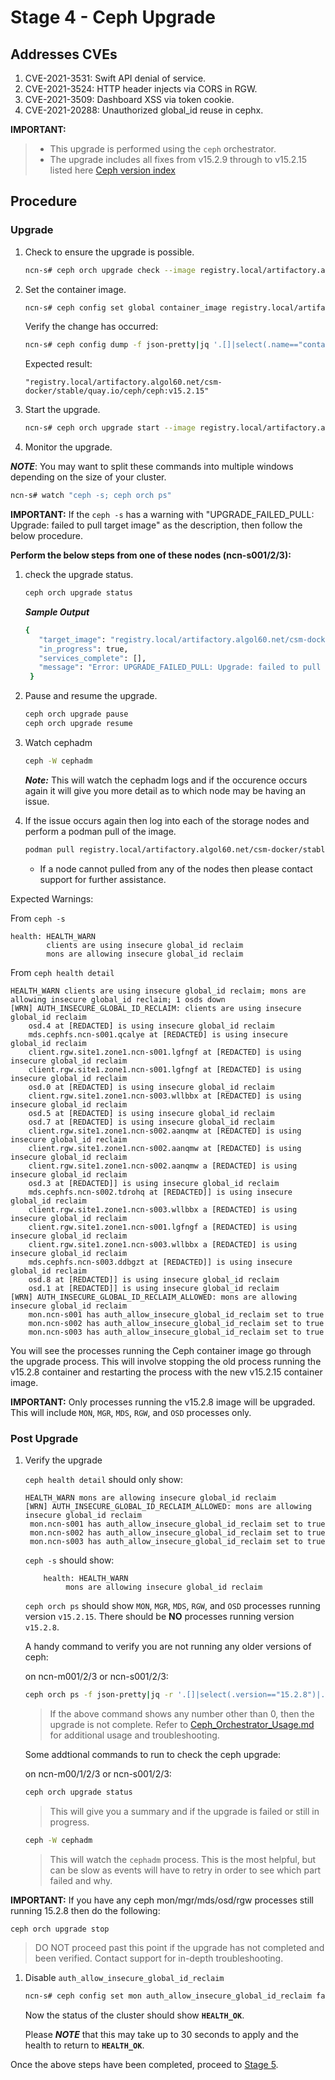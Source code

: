 # Stage 4 - Ceph Upgrade

## Addresses CVEs

1. CVE-2021-3531: Swift API denial of service.
1. CVE-2021-3524: HTTP header injects via CORS in RGW.
1. CVE-2021-3509: Dashboard XSS via token cookie.
1. CVE-2021-20288: Unauthorized global_id reuse in cephx.

**IMPORTANT:**

> * This upgrade is performed using the `ceph` orchestrator.
> * The upgrade includes all fixes from v15.2.9 through to v15.2.15 listed here [Ceph version index](https://docs.ceph.com/en/latest/releases/octopus/)

## Procedure

### Upgrade

1. Check to ensure the upgrade is possible.

   ```bash
   ncn-s# ceph orch upgrade check --image registry.local/artifactory.algol60.net/csm-docker/stable/quay.io/ceph/ceph:v15.2.15
   ```

1. Set the container image.

   ```bash
   ncn-s# ceph config set global container_image registry.local/artifactory.algol60.net/csm-docker/stable/quay.io/ceph/ceph:v15.2.15
   ```

   Verify the change has occurred:

   ```bash
   ncn-s# ceph config dump -f json-pretty|jq '.[]|select(.name=="container_image")|.value'
   ```

   Expected result:

   ```text
   "registry.local/artifactory.algol60.net/csm-docker/stable/quay.io/ceph/ceph:v15.2.15"
   ```

1. Start the upgrade.

   ```bash
   ncn-s# ceph orch upgrade start --image registry.local/artifactory.algol60.net/csm-docker/stable/quay.io/ceph/ceph:v15.2.15
   ```

1. Monitor the upgrade.

***NOTE***: You may want to split these commands into multiple windows depending on the size of your cluster.

   ```bash
   ncn-s# watch "ceph -s; ceph orch ps"
   ```

**IMPORTANT:** If the `ceph -s` has a warning with "UPGRADE_FAILED_PULL: Upgrade: failed to pull target image" as the description, then follow the below procedure.

**Perform the below steps from one of these nodes (ncn-s001/2/3):**
 1. check the upgrade status.

    ```bash
    ceph orch upgrade status
    ```
    ***Sample Output***
    ```bash
    {
       "target_image": "registry.local/artifactory.algol60.net/csm-docker/stable/quay.io/ceph/ceph:v15.2.15",
       "in_progress": true,
       "services_complete": [],
       "message": "Error: UPGRADE_FAILED_PULL: Upgrade: failed to pull target image"
     }
     ```
 2. Pause and resume the upgrade.
   
    ```bash
    ceph orch upgrade pause
    ceph orch upgrade resume
    ```

1.  Watch cephadm

    ```bash
    ceph -W cephadm
    ```

    ***Note:*** This will watch the cephadm logs and if the occurence occurs again it will give you more detail as to which node may be having an issue.

2. If the issue occurs again then log into each of the storage nodes and perform a podman pull of the image.

    ```bash
    podman pull registry.local/artifactory.algol60.net/csm-docker/stable/quay.io/ceph/ceph:v15.2.15
    ```

    * If a node cannot pulled from any of the nodes then please contact support for further assistance.  


Expected Warnings:

From `ceph -s`

```text
health: HEALTH_WARN
        clients are using insecure global_id reclaim
        mons are allowing insecure global_id reclaim
```

From `ceph health detail`

```text
HEALTH_WARN clients are using insecure global_id reclaim; mons are allowing insecure global_id reclaim; 1 osds down
[WRN] AUTH_INSECURE_GLOBAL_ID_RECLAIM: clients are using insecure global_id reclaim
    osd.4 at [REDACTED] is using insecure global_id reclaim
    mds.cephfs.ncn-s001.qcalye at [REDACTED] is using insecure global_id reclaim
    client.rgw.site1.zone1.ncn-s001.lgfngf at [REDACTED] is using insecure global_id reclaim
    client.rgw.site1.zone1.ncn-s001.lgfngf at [REDACTED] is using insecure global_id reclaim
    osd.0 at [REDACTED] is using insecure global_id reclaim
    client.rgw.site1.zone1.ncn-s003.wllbbx at [REDACTED] is using insecure global_id reclaim
    osd.5 at [REDACTED] is using insecure global_id reclaim
    osd.7 at [REDACTED] is using insecure global_id reclaim
    client.rgw.site1.zone1.ncn-s002.aanqmw at [REDACTED] is using insecure global_id reclaim
    client.rgw.site1.zone1.ncn-s002.aanqmw at [REDACTED] is using insecure global_id reclaim
    client.rgw.site1.zone1.ncn-s002.aanqmw a [REDACTED] is using insecure global_id reclaim
    osd.3 at [REDACTED]] is using insecure global_id reclaim
    mds.cephfs.ncn-s002.tdrohq at [REDACTED]] is using insecure global_id reclaim
    client.rgw.site1.zone1.ncn-s003.wllbbx a [REDACTED] is using insecure global_id reclaim
    client.rgw.site1.zone1.ncn-s001.lgfngf a [REDACTED] is using insecure global_id reclaim
    client.rgw.site1.zone1.ncn-s003.wllbbx a [REDACTED] is using insecure global_id reclaim
    mds.cephfs.ncn-s003.ddbgzt at [REDACTED]] is using insecure global_id reclaim
    osd.8 at [REDACTED]] is using insecure global_id reclaim
    osd.1 at [REDACTED]] is using insecure global_id reclaim
[WRN] AUTH_INSECURE_GLOBAL_ID_RECLAIM_ALLOWED: mons are allowing insecure global_id reclaim
    mon.ncn-s001 has auth_allow_insecure_global_id_reclaim set to true
    mon.ncn-s002 has auth_allow_insecure_global_id_reclaim set to true
    mon.ncn-s003 has auth_allow_insecure_global_id_reclaim set to true
```

You will see the processes running the Ceph container image go through the upgrade process. This will involve stopping the old process running the v15.2.8 container and restarting the process with the new v15.2.15 container image.

**IMPORTANT:**
Only processes running the v15.2.8 image will be upgraded. This will include `MON`, `MGR`, `MDS`, `RGW`, and `OSD` processes only.

### Post Upgrade

1. Verify the upgrade

   `ceph health detail` should only show:

   ```text
   HEALTH_WARN mons are allowing insecure global_id reclaim
   [WRN] AUTH_INSECURE_GLOBAL_ID_RECLAIM_ALLOWED: mons are allowing insecure global_id reclaim
    mon.ncn-s001 has auth_allow_insecure_global_id_reclaim set to true
    mon.ncn-s002 has auth_allow_insecure_global_id_reclaim set to true
    mon.ncn-s003 has auth_allow_insecure_global_id_reclaim set to true
   ```

   `ceph -s` should show:

   ```text
       health: HEALTH_WARN
            mons are allowing insecure global_id reclaim
   ```

   `ceph orch ps` should show `MON`, `MGR`, `MDS`, `RGW`, and `OSD` processes running version `v15.2.15`. There should be **NO** processes running version `v15.2.8`.

   A handy command to verify you are not running any older versions of ceph:

   on ncn-m001/2/3 or ncn-s001/2/3:

   ```bash
   ceph orch ps -f json-pretty|jq -r '.[]|select(.version=="15.2.8")|.version'|wc -l
   ```

   > If the above command shows any number other than 0, then the upgrade is not complete. Refer to [Ceph_Orchestrator_Usage.md](../operation/../../operations/utility_storage/Ceph_Orchestrator_Usage.md) for additional usage and troubleshooting. 

   Some addtional commands to run to check the ceph upgrade:

   on ncn-m00/1/2/3 or ncn-s001/2/3:

   ```bash
   ceph orch upgrade status
   ```

   > This will give you a summary and if the upgrade is failed or still in progress.

   ```bash
   ceph -W cephadm
   ```

   > This will watch the `cephadm` process. This is the most helpful, but can be slow as events will have to retry in order to see which part failed and why.  

**IMPORTANT:** If you have any ceph mon/mgr/mds/osd/rgw processes still running 15.2.8 then do the following:

```bash
ceph orch upgrade stop
```

> DO NOT proceed past this point if the upgrade has not completed and been verified. Contact support for in-depth troubleshooting.

1. Disable `auth_allow_insecure_global_id_reclaim`

   ```bash
   ncn-s# ceph config set mon auth_allow_insecure_global_id_reclaim false
   ```

   Now the status of the cluster should show **`HEALTH_OK`**.

   Please ***NOTE*** that this may take up to 30 seconds to apply and the health to return to **`HEALTH_OK`**.

Once the above steps have been completed, proceed to [Stage 5](Stage_5.md).

